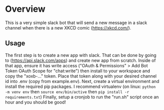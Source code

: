 # Overview
This is a very simple slack bot that will send a new message in a slack channel when there is a new XKCD comic (https://xkcd.com/).
## Usage
The first step is to create a new app with slack. That can be done by going to (https://api.slack.com/apps) and create new app from scratch. Inside of that app, ensure it has write access ("OAuth & Permissions" > Add Bot Token OAuth Scope for "chat:write") then install to your workspace and copy the "xoxb-..." token. Place that token along with your desired channel id into .env (copy from example.env).
Next, create a virtual environment and install the required pip packages. I recommend virtualenv (on linux: `python -m venv env` then `source env/bin/active` then `pip install -r requirements.txt`)
Finally, setup a cronjob to run the "run.sh" script once an hour and you should be good!
